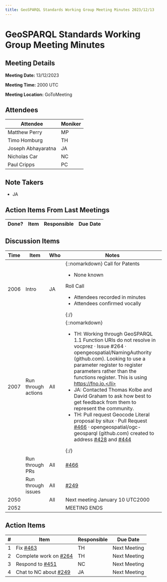 ```yaml
---
title: GeoSPARQL Standards Working Group Meeting Minutes 2023/12/13
---
```

# GeoSPARQL Standards Working Group Meeting Minutes
## Meeting Details
**Meeting Date:** 13/12/2023

**Meeting Time:** 2000 UTC

**Meeting Location:** GoToMeeting  

## Attendees

| Attendee | Moniker |
| ---- | ---- |
| Matthew Perry | MP |
| Timo Homburg | TH |
| Joseph Abhayaratna | JA |
| Nicholas Car | NC |
| Paul Cripps | PC |

## Note Takers
- JA

## Action Items From Last Meetings

| Done? | Item | Responsible | Due Date |
| ---- | ---- | ---- | ---- |

## Discussion Items

| Time | Item | Who | Notes |
| ---- | ---- | ---- | ---- |
| 2006 | Intro | JA | {::nomarkdown} Call for Patents<ul><li>None known</li></ul>Roll Call<ul><li>Attendees recorded in minutes</li><li>Attendees confirmed vocally</li></ul>{:/} |
| 2007 | Run through actions | All | {::nomarkdown}<ul><li>TH: Working through GeoSPARQL 1.1 Function URIs do not resolve in vocprez · Issue #264 · opengeospatial/NamingAuthority (github.com). Looking to use a parameter register to register parameters rather than the functions register. This is using https://fno.io.</li><li>JA: Contacted Thomas Kolbe and David Graham to ask how best to get feedback from them to represent the community.</li><li>TH: Pull request Geocode Literal proposal by situx · Pull Request [#466](https://github.com/opengeospatial/ogc-geosparql/pull/466) · opengeospatial/ogc-geosparql (github.com) created to address [#428](https://github.com/opengeospatial/ogc-geosparql/issues/428) and [#444](https://github.com/opengeospatial/ogc-geosparql/issues/444)</li></ul>{:/} |
| <br/> | Run through PRs | All | [#466](https://github.com/opengeospatial/ogc-geosparql/pull/466) |
| <br/> | Run through issues | All | [#249](https://github.com/opengeospatial/ogc-geosparql/issues/249)  |
| 2050 | | All | Next meeting January 10 UTC2000 |
| 2052 | | | MEETING ENDS |


## Action Items

| \# | Item | Responsible | Due Date |
| ---- | ---- | ---- | ---- |
| <span name="action_1">1</span> | Fix [#463](https://github.com/opengeospatial/ogc-geosparql/issues/463) | TH | Next Meeting |
| <span name="action_2">2</span> | Complete work on [#264](https://github.com/opengeospatial/ogc-geosparql/issues/264) | TH | Next Meeting |
| <span name="action_3">3</span> | Respond to [#451](https://github.com/opengeospatial/ogc-geosparql/issues/451) | NC | Next Meeting |
| <span name="action_4">4</span> | Chat to NC about  [#249](https://github.com/opengeospatial/ogc-geosparql/issues/249) | JA | Next Meeting |
